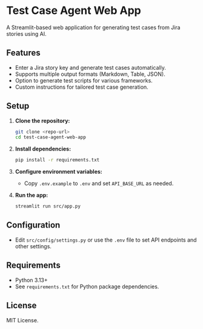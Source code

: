 # Test Case Agent Web App

A Streamlit-based web application for generating test cases from Jira stories using AI.

## Features

- Enter a Jira story key and generate test cases automatically.
- Supports multiple output formats (Markdown, Table, JSON).
- Option to generate test scripts for various frameworks.
- Custom instructions for tailored test case generation.

## Setup

1. **Clone the repository:**
   ```bash
   git clone <repo-url>
   cd test-case-agent-web-app
   ```

2. **Install dependencies:**
   ```bash
   pip install -r requirements.txt
   ```

3. **Configure environment variables:**
   - Copy `.env.example` to `.env` and set `API_BASE_URL` as needed.

4. **Run the app:**
   ```bash
   streamlit run src/app.py
   ```

## Configuration

- Edit `src/config/settings.py` or use the `.env` file to set API endpoints and other settings.

## Requirements

- Python 3.13+
- See `requirements.txt` for Python package dependencies.

## License

MIT License.
